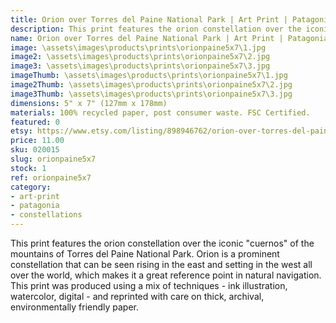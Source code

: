 ```yaml
---
title: Orion over Torres del Paine National Park | Art Print | Patagonia Chile | Southern Hemisphere Sky
description: This print features the orion constellation over the iconic "cuernos" of the mountains of Torres del Paine National Park. This print was produced using a mix of techniques - ink illustration, watercolor, digital - and reprinted with care on thick, archival, environmentally friendly paper.
name: Orion over Torres del Paine National Park | Art Print | Patagonia Chile | Southern Hemisphere Sky
image: \assets\images\products\prints\orionpaine5x7\1.jpg
image2: \assets\images\products\prints\orionpaine5x7\2.jpg
image3: \assets\images\products\prints\orionpaine5x7\3.jpg
imageThumb: \assets\images\products\prints\orionpaine5x7\1.jpg
image2Thumb: \assets\images\products\prints\orionpaine5x7\2.jpg
image3Thumb: \assets\images\products\prints\orionpaine5x7\3.jpg
dimensions: 5" x 7" (127mm x 178mm)
materials: 100% recycled paper, post consumer waste. FSC Certified.
featured: 0
etsy: https://www.etsy.com/listing/898946762/orion-over-torres-del-paine-national
price: 11.00
sku: 020015
slug: orionpaine5x7
stock: 1
ref: orionpaine5x7
category:
- art-print
- patagonia
- constellations
---
```

This print features the orion constellation over the iconic "cuernos" of the mountains of Torres del Paine National Park. Orion is a prominent constellation that can be seen rising in the east and setting in the west all over the world, which makes it a great reference point in natural navigation. This print was produced using a mix of techniques - ink illustration, watercolor, digital - and reprinted with care on thick, archival, environmentally friendly paper.
